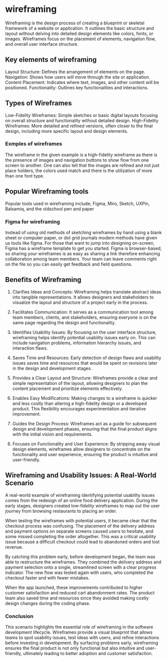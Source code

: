 # wireframing
Wireframing is the design process of creating a blueprint or skeletal framework of a website or application. 
It outlines the basic structure and layout without delving into detailed design elements like colors, fonts, or images. Wireframes focus on the placement of elements, navigation flow, and overall user interface structure.

## Key elements of wireframing
Layout Structure: Defines the arrangement of elements on the page.
Navigation: Shows how users will move through the site or application.
Content Placement: Indicates where text, images, and other content will be positioned.
Functionality: Outlines key functionalities and interactions.

## Types of Wireframes
Low-Fidelity Wireframes: Simple sketches or basic digital layouts focusing on overall structure and functionality without detailed design.
High-Fidelity Wireframes: More detailed and refined versions, often closer to the final design, including more specific layout and design elements.

### Exmples of wireframes
The wireframe in the given example is a high-fidelity wireframe as there is the presence of images and navigation buttons to show flow from one screen to another.
One can also tell that the images are refined and not just place holders, the colors used match and there is the utilization of more than one font type.

## Popular Wireframing tools
Popular tools used in wireframing include; Figma, Miro, Sketch, UXPin, Balsamiq, and the oldschool pen and paper
### Figma for wireframing
Instead of using old methods of sketching wireframes by hand using a blank sheet or computer paper, or dot grid journals modern methods have given us tools like figma. For those that want to jump into designing on-screen, Figma has a wireframe template to get you started. Figma is browser-based, so sharing your wireframes is as easy as sharing a link therefore enhancing collaboration among team members. Your team can leave comments right on the file so you can easily get feedback and field questions.

## Benefits of Wireframing
1. Clarifies Ideas and Concepts:
Wireframing helps translate abstract ideas into tangible representations. It allows designers and stakeholders to visualize the layout and structure of a project early in the process.

2. Facilitates Communication:
It serves as a communication tool among team members, clients, and stakeholders, ensuring everyone is on the same page regarding the design and functionality.

3. Identifies Usability Issues:
By focusing on the user interface structure, wireframing helps identify potential usability issues early on. This can include navigation problems, information hierarchy issues, and interaction flaws.

4. Saves Time and Resources:
Early detection of design flaws and usability issues saves time and resources that would be spent on revisions later in the design and development stages.

5. Provides a Clear Layout and Structure:
Wireframes provide a clear and simple representation of the layout, allowing designers to plan the content placement and prioritize elements effectively.

6. Enables Easy Modifications:
Making changes to a wireframe is quicker and less costly than altering a high-fidelity design or a developed product. This flexibility encourages experimentation and iterative improvement.

7. Guides the Design Process:
Wireframes act as a guide for subsequent design and development phases, ensuring that the final product aligns with the initial vision and requirements.

8. Focuses on Functionality and User Experience:
By stripping away visual design elements, wireframes allow designers to concentrate on the functionality and user experience, ensuring the product is intuitive and user-friendly.

## Wireframing and Usability Issues: A Real-World Scenario

A real-world example of wireframing identifying potential usability issues comes from the redesign of an online food delivery application. During the early stages, designers created low-fidelity wireframes to map out the user journey from browsing restaurants to placing an order.

When testing the wireframes with potential users, it became clear that the checkout process was confusing. The placement of the delivery address and payment options on separate screens caused users to hesitate, and some missed completing the order altogether. This was a critical usability issue because a difficult checkout could lead to abandoned orders and lost revenue.

By catching this problem early, before development began, the team was able to restructure the wireframes. They combined the delivery address and payment selection onto a single, streamlined screen with a clear progress indicator. The new flow was tested again with users, who completed the checkout faster and with fewer mistakes.

When the app launched, these improvements contributed to higher customer satisfaction and reduced cart abandonment rates. The product team also saved time and resources since they avoided making costly design changes during the coding phase.

### Conclusion

This scenario highlights the essential role of wireframing in the software development lifecycle. Wireframes provide a visual blueprint that allows teams to spot usability issues, test ideas with users, and refine interactions before investing in development. By surfacing problems early, wireframing ensures the final product is not only functional but also intuitive and user-friendly, ultimately leading to better adoption and customer satisfaction.
